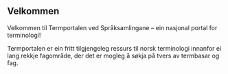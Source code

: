 ## Velkommen

Velkommen til Termportalen ved Språksamlingane – ein nasjonal portal for terminologi!

Termportalen er ein fritt tilgjengeleg ressurs til norsk terminologi innanfor ei lang rekkje fagområde, der det er mogleg å søkja på tvers av termbasar og fag. 